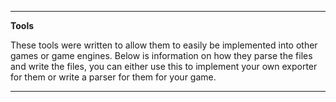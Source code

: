----------
**Tools**

These tools were written to allow them to easily be implemented into other games or game engines. Below is information on how they parse the files and write the files, you can either use this to implement your own exporter for them or write a parser for them for your game.

----------

